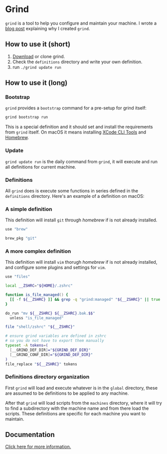 # Grind

`grind` is a tool to help you configure and maintain your machine. I wrote a
[blog post](http://marcovaltas.com/2016/12/21/introducing-grind.html)
explaining why I created `grind`.

## How to use it (short)

1. [Download](https://github.com/mavcunha/grind/releases) or clone grind.
2. Check the `definitions` directory and write your own definition.
3. run `./grind update run`

## How to use it (long)

### Bootstrap

`grind` provides a `bootstrap` command for a pre-setup for grind itself:

```zsh
grind bootstrap run
```

This is a special definition and it should set and install the requirements
from `grind` itself. On macOS it means installing [XCode CLI
Tools](https://developer.apple.com/xcode/features/) and
[Homebrew](http://brew.sh/).

### Update

`grind update run` is the daily command from `grind`, it will execute and run all
definitions for current machine.

### Definitions

All `grind` does is execute some functions in series defined in the `definitions` directory.
Here's an example of a definition on macOS:

### A simple definition

This definition will install `git` through *homebrew* if is not already installed.

```zsh
use "brew"

brew_pkg "git"
```

### A more complex definition

This definition will install `vim` thorugh *homebrew* if is not already installed, and
configure some plugins and settings for `vim`.

```zsh
use "files"

local __ZSHRC="${HOME}/.zshrc"

function is_file_managed() {
  [[ -f ${__ZSHRC} ]] && grep -q "grind:managed" "${__ZSHRC}" || true
}

do_run "mv ${__ZSHRC} ${__ZSHRC}.bak.$$"
  unless "is_file_managed"

file "shell/zshrc" "${__ZSHRC}"

# ensure grind variables are defined in zshrc
# so you do not have to export them manually
typeset -A tokens=(
  [__GRIND_DEF_DIR]="${GRIND_DEF_DIR}"
  [__GRIND_CONF_DIR]="${GRIND_DEF_DIR}"
)
file_replace "${__ZSHRC}" tokens
```

### Definitions directory organization

First `grind` will load and execute whatever is in the `global` directory,
these are assumed to be definitions to be applied to any machine.

After that `grind` will load scripts from the `machines` directory, where it will try
to find a subdirectory with the machine name and from there load the scripts. These
definitions are specific for each machine you want to maintain.

## Documentation

[Click here for more information.](https://github.com/mavcunha/grind/wiki)
